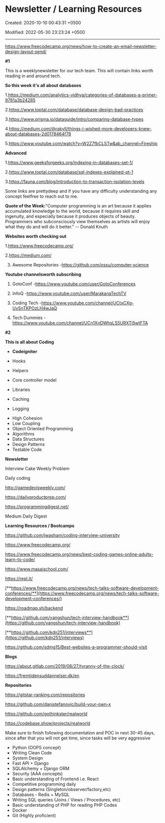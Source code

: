 # Newsletter / Learning Resources

Created: 2020-10-10 00:43:31 +0500

Modified: 2022-05-30 23:23:24 +0500

---

<https://www.freecodecamp.org/news/how-to-create-an-email-newsletter-design-layout-send/>



**#1**

This is a weeklynewsletter for our tech team. This will contain links worth reading in and around tech.

**So this week it's all about databases**

1.<https://medium.com/analytics-vidhya/categories-of-databases-a-primer-9781a3b24285>

2.<https://www.toptal.com/database/database-design-bad-practices>

3.<https://www.prisma.io/dataguide/intro/comparing-database-types>

4.<https://medium.com/@rakyll/things-i-wished-more-developers-knew-about-databases-2d0178464f78>

5.<https://www.youtube.com/watch?v=W2Z7fbCLSTw&ab_channel=Fireship>



**Advanced**

1.<https://www.geeksforgeeks.org/indexing-in-databases-set-1/>

2.<https://www.toptal.com/database/sql-indexes-explained-pt-1>

3.<https://fauna.com/blog/introduction-to-transaction-isolation-levels>

Some links are prettydeep and if you have any difficulty understanding any concept feelfree to reach out to me.



**Quote of the Week:**"Computer programming is an art because it applies accumulated knowledge to the world, because it requires skill and ingenuity, and especially because it produces objects of beauty. Programmers who subconsciously view themselves as artists will enjoy what they do and will do it better." -- Donald Knuth



**Websites worth checking out**

1.<https://www.freecodecamp.org/>

2.<https://medium.com/>

3. Awesome Repositories -<https://github.com/ossu/computer-science>



**Youtube channelsworth subscribing**

1. GotoConf -<https://www.youtube.com/user/GotoConferences>

2. InfoQ -<https://www.youtube.com/user/MarakanaTechTV>

3. Coding Tech -<https://www.youtube.com/channel/UCtxCXg-UvSnTKPOzLH4wJaQ>

4. Tech Dummies -<https://www.youtube.com/channel/UCn1XnDWhsLS5URXTi5wtFTA>



**#2**

**This is all about Coding**
-   **Codeigniter**

* Hooks

* Helpers

* Core controller model



* Libraries

* Caching

* Logging


-   High Cohesion
-   Low Coupling
-   Object Oriented Programming
-   Algorithms
-   Data Structures
-   Design Patterns
-   Testable Code



**Newsletter**

Interview Cake Weekly Problem

Daily coding

<http://gamedevjsweekly.com/>

<https://dailyproductprep.com/>

<https://programmingdigest.net/>

Medium Daily Digest



**Learning Resources / Bootcamps**

<https://github.com/jwasham/coding-interview-university>

<https://www.freecodecamp.org/>

<https://www.freecodecamp.org/news/best-coding-games-online-adults-learn-to-code/>

<https://www.masaischool.com/>



<https://repl.it/>



[**https://www.freecodecamp.org/news/tech-talks-software-development-conferences/**](https://www.freecodecamp.org/news/tech-talks-software-development-conferences/)

<https://roadmap.sh/backend>

[**https://github.com/yangshun/tech-interview-handbook**](https://github.com/yangshun/tech-interview-handbook)

[**https://github.com/kdn251/interviews**](https://github.com/kdn251/interviews)

<https://github.com/sdmg15/Best-websites-a-programmer-should-visit>



**Blogs**

<https://about.gitlab.com/2019/08/27/tyranny-of-the-clock/>

<https://fremtidensuddannelser.dk/en>



**Repositories**

<https://gitstar-ranking.com/repositories>

<https://github.com/danistefanovic/build-your-own-x>

<https://github.com/gothinkster/realworld>

<https://codebase.show/projects/realworld>



Make sure to finish following documentation and POC in next 30-45 days, since after that you will not get time, since tasks will be very aggressive
-   Python (OOPS concept)
-   Writing Clean Code
-   System Design
-   Fast API + Django
-   SQLAlchemy + Django ORM
-   Security (AAA concepts)
-   Basic understanding of Frontend i.e. React
-   Competitive programming daily
-   Design patterns (Singleton/observer/factory,etc)
-   Databases - Redis + MySQL
-   Writing SQL queries (Joins / Views / Procedures, etc)
-   Basic understanding of PHP for reading PHP Codes
-   Docker
-   Git (Highly proficient)
